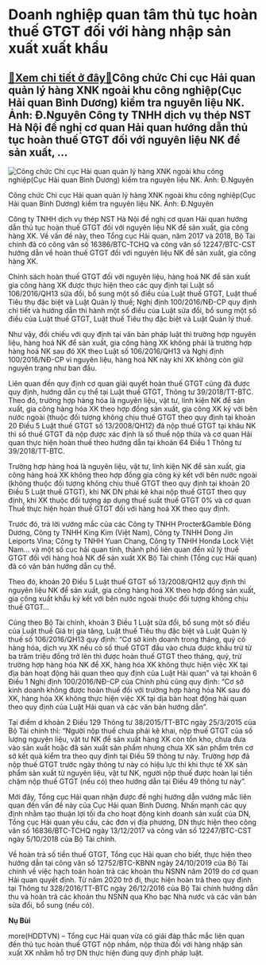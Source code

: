 Doanh nghiệp quan tâm thủ tục hoàn thuế GTGT đối với hàng nhập sản xuất xuất khẩu
=================================================================================

[:gift:Xem chi tiết ở đây:gift:](https://hddtvn.com/doanh-nghiep-quan-tam-thu-tuc-hoan-thue-gtgt-doi-voi-hang-nhap-san-xuat-xuat-khau-2/)Công chức Chi cục Hải quan quản lý hàng XNK ngoài khu công nghiệp(Cục Hải quan Bình Dương) kiểm tra nguyên liệu NK. Ảnh: Đ.Nguyên Công ty TNHH dịch vụ thép NST Hà Nội đề nghị cơ quan Hải quan hướng dẫn thủ tục hoàn thuế GTGT đối với nguyên liệu NK để sản xuất, …
----------------------------------------------------------------------------------------------------------------------------------------------------------------------------------------------------------------------------------------------------------------------





![Công chức Chi cục Hải quan quản lý hàng XNK ngoài khu công nghiệp(Cục Hải quan Bình Dương) kiểm tra nguyên liệu NK. 	Ảnh: Đ.Nguyên](https://hddtvn.com/wp-content/uploads/2021/01/4727_10-20201202_152849.jpg "Công chức Chi cục Hải quan quản lý hàng XNK ngoài khu công nghiệp(Cục Hải quan Bình Dương) kiểm tra nguyên liệu NK. 	Ảnh: Đ.Nguyên")


Công chức Chi cục Hải quan quản lý hàng XNK ngoài khu công nghiệp(Cục Hải quan Bình Dương) kiểm tra nguyên liệu NK. Ảnh: Đ.Nguyên



Công ty TNHH dịch vụ thép NST Hà Nội đề nghị cơ quan Hải quan hướng dẫn thủ tục hoàn thuế GTGT đối với nguyên liệu NK để sản xuất, gia công hàng XK. Về vấn đề này, theo Tổng cục Hải quan, năm 2017 và 2018, Bộ Tài chính đã có công văn số 16386/BTC-TCHQ và công văn số 12247/BTC-CST hướng dẫn về hoàn thuế GTGT đối với nguyên liệu NK để sản xuất, gia công hàng XK.


Chính sách hoàn thuế GTGT đối với nguyên liệu, hàng hoá NK để sản xuất gia công hàng XK được thực hiện theo các quy định tại Luật số 106/2016/QH13 sửa đổi, bổ sung một số điều của Luật thuế GTGT, Luật thuế Tiêu thụ đặc biệt và Luật Quản lý thuế; Nghị định 100/2016/NĐ-CP quy định chi tiết và hướng dẫn thi hành một số điều của Luật sửa đổi, bổ sung một số điều của Luật thuế GTGT, Luật thuế Tiêu thụ đặc biệt và Luật Quản lý thuế.


Như vậy, đối chiếu với quy định tại văn bản pháp luật thì trường hợp nguyên liệu, hàng hoá NK để sản xuất, gia công hàng XK không phải là trường hợp hàng hoá NK sau đó XK theo Luật số 106/2016/QH13 và Nghị định 100/2016/NĐ-CP vì nguyên liệu, hàng hoá NK này khi XK không còn giữ nguyên trạng như ban đầu.


Liên quan đến quy định cơ quan giải quyết hoàn thuế GTGT cũng đã được quy định, hướng dẫn cụ thể tại Luật thuế GTGT, Thông tư 39/2018/TT-BTC. Theo đó, trường hợp hàng hóa là nguyên liệu, vật tư, linh kiện NK để sản xuất, gia công hàng hóa XK theo hợp đồng sản xuất, gia công XK ký với bên nước ngoài (thuộc đối tượng không chịu thuế GTGT theo quy định tại khoản 20 Điều 5 Luật thuế GTGT số 13/2008/QH12) đã nộp thuế GTGT tại khâu NK thì số thuế GTGT đã nộp được xác định là số thuế nộp thừa và cơ quan Hải quan thực hiện hoàn thuế theo hướng dẫn tại khoản 64 Điều 1 Thông tư 39/2018/TT-BTC.


Trường hợp hàng hoá là nguyên liệu, vật tư, linh kiện NK để sản xuất, gia công hàng hoá XK không theo hợp đồng gia công ký kết với bên nước ngoài (không thuộc đối tượng không chịu thuế GTGT theo quy định tại khoản 20 Điều 5 Luật thuế GTGT), khi NK DN phải kê khai nộp thuế GTGT theo quy định, khi XK thuộc đối tượng áp dụng thuế suất thuế GTGT 0% và cơ quan Thuế thực hiện hoàn thuế GTGT đối với hàng hoá XK theo quy định.


Trước đó, trả lời vướng mắc của các Công ty TNHH Procter&Gamble Đông Dương, Công ty TNHH King Kim (Việt Nam), Công ty TNHH Dong Jin Leiports Vina; Công ty TNHH Yuan Chang, Công ty TNHH Honda Lock Việt Nam… và một số cục hải quan tỉnh, thành phố liên quan đến xử lý thuế GTGT đối với hàng hoá NK để sản xuất XK Bộ Tài chính (Tổng cục Hải quan) đã có văn bản hướng dẫn cụ thể.


Theo đó, khoản 20 Điều 5 Luật thuế GTGT số 13/2008/QH12 quy định thì nguyên liệu NK để sản xuất, gia công hàng hoá XK theo hợp đồng sản xuất, gia công xuất khẩu ký kết với bên nước ngoài thuộc đối tượng không chịu thuế GTGT…


Cũng theo Bộ Tài chính, khoản 3 Điều 1 Luật sửa đổi, bổ sung một số điều của Luật thuế Giá trị gia tăng, Luật thuế Tiêu thụ đặc biệt và Luật Quản lý thuế số 106/2016/QH13 quy định: “Cơ sở kinh doanh trong tháng, quý có hàng hóa, dịch vụ XK nếu có số thuế GTGT đầu vào chưa được khấu trừ từ ba trăm triệu đồng trở lên thì được hoàn thuế GTGT theo tháng, quý, trừ trường hợp hàng hóa NK để XK, hàng hóa XK không thực hiện việc XK tại địa bàn hoạt động hải quan theo quy định của Luật Hải quan” và tại khoản 6 Điều 1 Nghị định 100/2016/NĐ-CP của Chính phủ cũng quy định: “Cơ sở kinh doanh không được hoàn thuế đối với trường hợp hàng hóa NK sau đó XK, hàng hóa XK không thực hiện việc XK tại dịa bàn hoạt động hải quan theo quy định của Luật Hải quan và các văn bản hướng dẫn”.


Tại điểm d khoản 2 Điều 129 Thông tư 38/2015/TT-BTC ngày 25/3/2015 của Bộ Tài chính thì: “Người nộp thuế chưa phải kê khai, nộp thuế GTGT của số lượng nguyên liệu, vật tư NK để sản xuất hàng XK còn tồn kho, chưa đưa vào sản xuất hoặc đã sản xuất sản phẩm nhưng chưa XK sản phẩm trên cơ sở kết quả kiểm tra theo quy định tại Điều 59 thông tư này. Trường hợp đã nộp thuế GTGT trước ngày thông tư này có hiệu lực thì khi thực tế XK sản phẩm sản xuất từ nguyên liệu, vật tư NK, người nộp thuế được hoàn lại tiền chậm nộp thuế GTGT (nếu có) theo hướng dẫn tại Điều 49 thông tư này”.


Mới đây, Tổng cục Hải quan nhận được đề nghị hướng dẫn vướng mắc liên quan đến vấn đề này của Cục Hải quan Bình Dương. Nhấn mạnh các quy định nhằm tạo thuận lợi tối đa cho hoạt động kinh doanh sản xuất của DN, Tổng cục Hải quan yêu cầu, các đơn vị địa phương, DN thực hiện theo công văn số 16836/BTC-TCHQ ngày 13/12/2017 và công văn số 12247/BTC-CST ngày 5/10/2018 của Bộ Tài chính.


Về hoàn trả số tiền thuế GTGT, Tổng cục Hải quan cho biết, thực hiện theo hướng dẫn tại công văn số 12752/BTC-KBNN ngày 24/10/2019 của Bộ Tài chính về việc hạch toán hoàn trả các khoản thu NSNN năm 2019 do cơ quan Hải quan quyết định. Từ năm 2020 trở đi, thực hiện hoàn trả theo quy định tại Thông tư 328/2016/TT-BTC ngày 26/12/2016 của Bộ Tài chính hướng dẫn thu và hoàn trả các khoản thu NSNN qua Kho bạc Nhà nước và các văn bản sửa đổi, bổ sung (nếu có).




**Nụ Bùi**



more(HDDTVN) – Tổng cục Hải quan vừa có giải đáp thắc mắc liên quan đến thủ tục hoàn thuế GTGT nộp nhầm, nộp thừa đối với hàng nhập sản xuất XK nhằm hỗ trợ DN thực hiện đúng quy định pháp luật.

